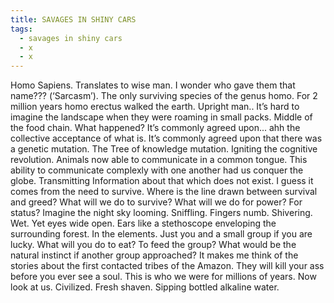 ```yaml
---
title: SAVAGES IN SHINY CARS
tags:
  - savages in shiny cars
  - x
  - x
---
```

Homo Sapiens. Translates to wise man. I wonder who gave them that name??? (‘Sarcasm’). The only surviving species of the genus homo. For 2 million years homo erectus walked the earth. Upright man.. It’s hard to imagine the landscape when they were roaming in small packs. Middle of the food chain. What happened? It’s commonly agreed upon... ahh the collective acceptance of what is. It’s commonly agreed upon that there was a genetic mutation. The Tree of knowledge mutation. Igniting the cognitive revolution. Animals now able to communicate in a common tongue. This ability to communicate complexly with one another had us conquer the globe. Transmitting Information about that which does not exist. I guess it comes from the need to survive. Where is the line drawn between survival and greed? What will we do to survive? What will we do for power? For status? Imagine the night sky looming. Sniffling. Fingers numb. Shivering. Wet. Yet eyes wide open. Ears like a stethoscope enveloping the surrounding forest. In the elements. Just you and a small group if you are lucky. What will you do to eat? To feed the group? What would be the natural instinct if another group approached? It makes me think of the stories about the first contacted tribes of the Amazon. They will kill your ass before you ever see a soul. This is who we were for millions of years. Now look at us. Civilized. Fresh shaven. Sipping bottled alkaline water.
